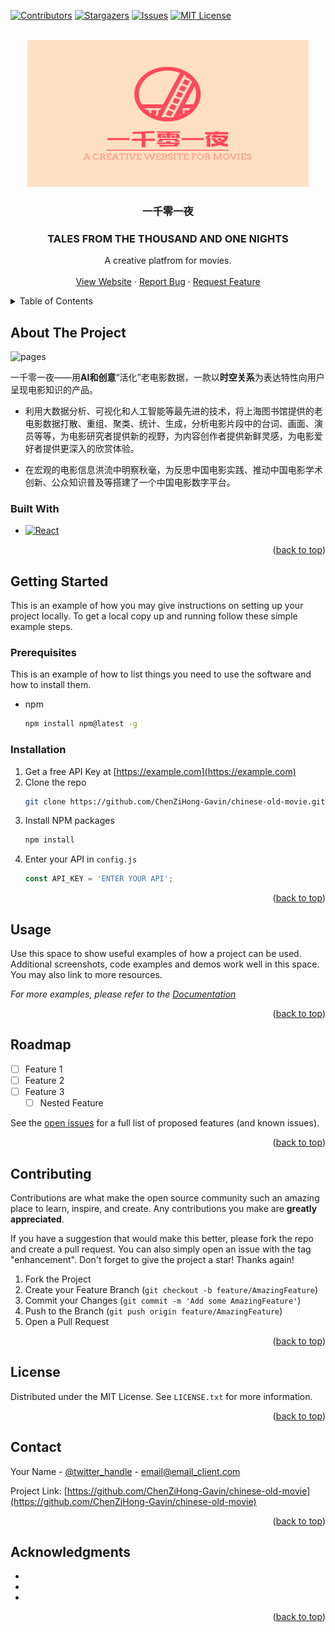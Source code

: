 <a name="readme-top"></a>

[![Contributors][contributors-shield]][contributors-url]
[![Stargazers][stars-shield]][stars-url]
[![Issues][issues-shield]][issues-url]
[![MIT License][license-shield]][license-url]



<!-- PROJECT LOGO -->
<br />
<div align="center">
  <a href="https://github.com/ChenZiHong-Gavin/chinese-old-movie">
    <img src="images/logo.jpg" alt="Logo" width="450" height="235">
  </a>

<h3 align="center">一千零一夜</h3>
<h3 align="center">TALES FROM THE THOUSAND AND ONE NIGHTS</h3>

  <p align="center">
    A creative platfrom for movies.
    <br />
    <br />
    <a href="https://chinese-old-movie.vercel.app/">View Website</a>
    ·
    <a href="https://github.com/ChenZiHong-Gavin/chinese-old-movie/issues">Report Bug</a>
    ·
    <a href="https://github.com/ChenZiHong-Gavin/chinese-old-movie/issues">Request Feature</a>
  </p>
</div>



<!-- TABLE OF CONTENTS -->
<details>
  <summary>Table of Contents</summary>
  <ol>
    <li>
      <a href="#about-the-project">About The Project</a>
      <ul>
        <li><a href="#built-with">Built With</a></li>
      </ul>
    </li>
    <li>
      <a href="#getting-started">Getting Started</a>
      <ul>
        <li><a href="#prerequisites">Prerequisites</a></li>
        <li><a href="#installation">Installation</a></li>
      </ul>
    </li>
    <li><a href="#usage">Usage</a></li>
    <li><a href="#roadmap">Roadmap</a></li>
    <li><a href="#contributing">Contributing</a></li>
    <li><a href="#license">License</a></li>
    <li><a href="#contact">Contact</a></li>
    <li><a href="#acknowledgments">Acknowledgments</a></li>
  </ol>
</details>



<!-- ABOUT THE PROJECT -->
## About The Project

<img src="images/pages.png" alt="pages" />

一千零一夜——用<strong>AI和创意</strong>“活化”老电影数据，一款以<strong>时空关系</strong>为表达特性向用户呈现电影知识的产品。

- 利用大数据分析、可视化和人工智能等最先进的技术，将上海图书馆提供的老电影数据打散、重组、聚类、统计、生成，分析电影片段中的台词、画面、演员等等，为电影研究者提供新的视野，为内容创作者提供新鲜灵感，为电影爱好者提供更深入的欣赏体验。

- 在宏观的电影信息洪流中明察秋毫，为反思中国电影实践、推动中国电影学术创新、公众知识普及等搭建了一个中国电影数字平台。




### Built With

* [![React][React.js]][React-url]


<p align="right">(<a href="#readme-top">back to top</a>)</p>



<!-- GETTING STARTED -->
## Getting Started

This is an example of how you may give instructions on setting up your project locally.
To get a local copy up and running follow these simple example steps.

### Prerequisites

This is an example of how to list things you need to use the software and how to install them.
* npm
  ```sh
  npm install npm@latest -g
  ```

### Installation

1. Get a free API Key at [https://example.com](https://example.com)
2. Clone the repo
   ```sh
   git clone https://github.com/ChenZiHong-Gavin/chinese-old-movie.git
   ```
3. Install NPM packages
   ```sh
   npm install
   ```
4. Enter your API in `config.js`
   ```js
   const API_KEY = 'ENTER YOUR API';
   ```

<p align="right">(<a href="#readme-top">back to top</a>)</p>



<!-- USAGE EXAMPLES -->
## Usage

Use this space to show useful examples of how a project can be used. Additional screenshots, code examples and demos work well in this space. You may also link to more resources.

_For more examples, please refer to the [Documentation](https://example.com)_

<p align="right">(<a href="#readme-top">back to top</a>)</p>



<!-- ROADMAP -->
## Roadmap

- [ ] Feature 1
- [ ] Feature 2
- [ ] Feature 3
    - [ ] Nested Feature

See the [open issues](https://github.com/ChenZiHong-Gavin/chinese-old-movie/issues) for a full list of proposed features (and known issues).

<p align="right">(<a href="#readme-top">back to top</a>)</p>



<!-- CONTRIBUTING -->
## Contributing

Contributions are what make the open source community such an amazing place to learn, inspire, and create. Any contributions you make are **greatly appreciated**.

If you have a suggestion that would make this better, please fork the repo and create a pull request. You can also simply open an issue with the tag "enhancement".
Don't forget to give the project a star! Thanks again!

1. Fork the Project
2. Create your Feature Branch (`git checkout -b feature/AmazingFeature`)
3. Commit your Changes (`git commit -m 'Add some AmazingFeature'`)
4. Push to the Branch (`git push origin feature/AmazingFeature`)
5. Open a Pull Request

<p align="right">(<a href="#readme-top">back to top</a>)</p>



<!-- LICENSE -->
## License

Distributed under the MIT License. See `LICENSE.txt` for more information.

<p align="right">(<a href="#readme-top">back to top</a>)</p>



<!-- CONTACT -->
## Contact

Your Name - [@twitter_handle](https://twitter.com/twitter_handle) - email@email_client.com

Project Link: [https://github.com/ChenZiHong-Gavin/chinese-old-movie](https://github.com/ChenZiHong-Gavin/chinese-old-movie)

<p align="right">(<a href="#readme-top">back to top</a>)</p>



<!-- ACKNOWLEDGMENTS -->
## Acknowledgments

* []()
* []()
* []()

<p align="right">(<a href="#readme-top">back to top</a>)</p>



<!-- MARKDOWN LINKS & IMAGES -->
<!-- https://www.markdownguide.org/basic-syntax/#reference-style-links -->
[contributors-shield]: https://img.shields.io/github/contributors/ChenZiHong-Gavin/chinese-old-movie.svg?style=for-the-badge
[contributors-url]: https://github.com/ChenZiHong-Gavin/chinese-old-movie/graphs/contributors
[forks-shield]: https://img.shields.io/github/forks/ChenZiHong-Gavin/chinese-old-movie.svg?style=for-the-badge
[forks-url]: https://github.com/ChenZiHong-Gavin/chinese-old-movie/network/members
[stars-shield]: https://img.shields.io/github/stars/ChenZiHong-Gavin/chinese-old-movie.svg?style=for-the-badge
[stars-url]: https://github.com/ChenZiHong-Gavin/chinese-old-movie/stargazers
[issues-shield]: https://img.shields.io/github/issues/ChenZiHong-Gavin/chinese-old-movie.svg?style=for-the-badge
[issues-url]: https://github.com/ChenZiHong-Gavin/chinese-old-movie/issues
[license-shield]: https://img.shields.io/github/license/ChenZiHong-Gavin/chinese-old-movie.svg?style=for-the-badge
[license-url]: https://github.com/ChenZiHong-Gavin/chinese-old-movie/blob/master/LICENSE.txt
[React.js]: https://img.shields.io/badge/React-20232A?style=for-the-badge&logo=react&logoColor=61DAFB
[React-url]: https://reactjs.org/
